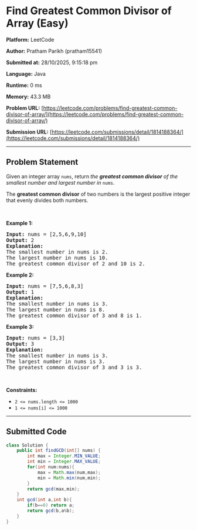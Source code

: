 
# Find Greatest Common Divisor of Array (Easy)

**Platform:** LeetCode  

**Author:** Pratham Parikh (pratham15541)  

**Submitted at:** 28/10/2025, 9:15:18 pm

**Language:** Java  

**Runtime:** 0 ms 

**Memory:** 43.3 MB  

**Problem URL:** [https://leetcode.com/problems/find-greatest-common-divisor-of-array/](https://leetcode.com/problems/find-greatest-common-divisor-of-array/)  

**Submission URL:** [https://leetcode.com/submissions/detail/1814188364/](https://leetcode.com/submissions/detail/1814188364/)  

---

## Problem Statement
<p>Given an integer array <code>nums</code>, return<strong> </strong><em>the <strong>greatest common divisor</strong> of the smallest number and largest number in </em><code>nums</code>.</p>

<p>The <strong>greatest common divisor</strong> of two numbers is the largest positive integer that evenly divides both numbers.</p>

<p>&nbsp;</p>
<p><strong class="example">Example 1:</strong></p>

<pre>
<strong>Input:</strong> nums = [2,5,6,9,10]
<strong>Output:</strong> 2
<strong>Explanation:</strong>
The smallest number in nums is 2.
The largest number in nums is 10.
The greatest common divisor of 2 and 10 is 2.
</pre>

<p><strong class="example">Example 2:</strong></p>

<pre>
<strong>Input:</strong> nums = [7,5,6,8,3]
<strong>Output:</strong> 1
<strong>Explanation:</strong>
The smallest number in nums is 3.
The largest number in nums is 8.
The greatest common divisor of 3 and 8 is 1.
</pre>

<p><strong class="example">Example 3:</strong></p>

<pre>
<strong>Input:</strong> nums = [3,3]
<strong>Output:</strong> 3
<strong>Explanation:</strong>
The smallest number in nums is 3.
The largest number in nums is 3.
The greatest common divisor of 3 and 3 is 3.
</pre>

<p>&nbsp;</p>
<p><strong>Constraints:</strong></p>

<ul>
	<li><code>2 &lt;= nums.length &lt;= 1000</code></li>
	<li><code>1 &lt;= nums[i] &lt;= 1000</code></li>
</ul>


---

## Submitted Code
```java
class Solution {
    public int findGCD(int[] nums) {
        int max = Integer.MIN_VALUE;
        int min = Integer.MAX_VALUE;
        for(int num:nums){
            max = Math.max(num,max);
            min = Math.min(num,min);
        }
        return gcd(max,min);
    }
    int gcd(int a,int b){
        if(b==0) return a;
        return gcd(b,a%b);
    }
}
```
